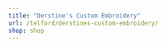 ```yaml
---
title: "Derstine's Custom Embroidery"
url: /telford/derstines-custom-embroidery/
shop: shop
---
```

